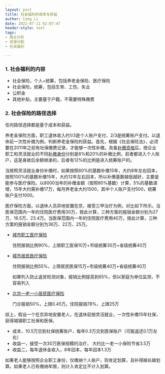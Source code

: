 ```yaml
---
layout: post
title: 社会福利的成本与获益
author: Cong Li
date: 2022-07-11 02:07:47
header-style: text
tags: 
- 商业分析
- 资源分配
- 社会福利

---
```


### 1. 社会福利的内容	

- 社会保险，个人+统筹，包括养老金保险、医疗保险
- 社会保险，统筹，包括生育、工伤、失业
- 公积金
- 其他补贴，主要基于户籍，不需要特殊缴费

### 2.  社会保险的路径选择

任何路径选择都是基于成本和获益。

养老金保险方面，职工退休收入约1/3是个人账户支付，2/3是统筹账户支付。以退休前一次性补缴为例，判断养老金保险的获益。首先，根据《社会保险法》，必须要在2011年之前有社保缴费记录，才能够一次性补缴。具备[补缴资格](http://www.creditsailing.com/SheBaoZhengCe/1399239.html)后，按企业职工和灵活就业的不同[补缴身份](http://jining.bendibao.com/live/2020513/4594.shtm)分别是8%和20%的补缴比例，前者都进入个人账户，这是身故后余额继承的，后者有12%的比例是进入统筹账户的。

当按照灵活就业身份补缴时，如果按照60%的基数补缴15年，大约8年左右回本，按照100%的基数补缴15年，大约12年左右回本，所以补缴基数越低越好，主要是能参与医疗保险。以8000当年的补缴金额（按照60%基数）计算，5%的基数递增，15年大约需补缴17万，每月养老金大约1500，其中个人账户支付500，统筹账户支付1000。

医疗保险方面，以退休人员异地安置在京，接受三甲治疗为例，对比如下所示。当医保范围内一年的住院医疗费用30万，按此计算，三种方案的报销金额分别为27万、16.5万、23.4万。当医保范围内一年的住院医疗费用40万，按此计算，三种方案的报销金额分别为36万、22万、25万。

- [城市职工医疗保险](https://m12333.cn/qa/radw.html)

  住院报销比例90%，上限职工医保10万+市级统筹30万+省级统筹40万

- [城市居民医疗保险](https://m12333.cn/qa/radw.html)

  住院报销比例55%，上限居民医保15万+市级统筹40万+省级统筹40万

  如果列入防止返贫检测对象，报销比例提高到65%，但以家庭为单位监测，不容易列入

- [北京一老一小居民医疗保险](https://zhuanlan.zhihu.com/p/399334870)

  门诊报销50%，上限0.45万。住院报销78%，上限25万

综上，假设一个在京异地安置老人，在退休前按灵活就业，一次性补缴15年社保，获得城镇职工社保和医保。

- 成本，10.5万交到社保统筹账户，每年0.3万交到医保账户（可能返还0.1万左右）
- 收益一，接受一次30万医保规模的治疗， 大约比一老一小保险节省3.5万
- 收益二，每年退休金收入，8年回本，每年回本1.3万

如果老人能够按照企业职工身份，仅缴纳个人账户，则肯定划算，且补得越长越划算。如果老人已有缴纳年限，则计入肯定比不计入划算。

